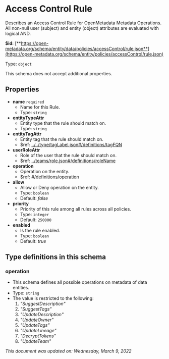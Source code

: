 # Access Control Rule

Describes an Access Control Rule for OpenMetadata Metadata Operations. All non-null user (subject) and entity (object) attributes are evaluated with logical AND.

**$id:** [**https://open-metadata.org/schema/entity/data/policies/accessControl/rule.json**](https://open-metadata.org/schema/entity/policies/accessControl/rule.json)

Type: `object`

This schema does not accept additional properties.

## Properties

* **name** `required`
  * Name for this Rule.
  * Type: `string`
* **entityTypeAttr**
  * Entity type that the rule should match on.
  * Type: `string`
* **entityTagAttr**
  * Entity tag that the rule should match on.
  * $ref: [../../type/tagLabel.json#/definitions/tagFQN](../types/taglabel.md#tagfqn)
* **userRoleAttr**
  * Role of the user that the rule should match on.
  * $ref: [../teams/role.json#/definitions/roleName](role.md#rolename)
* **operation**
  * Operation on the entity.
  * $ref: [#/definitions/operation](accesscontrolrule.md#operation)
* **allow**
  * Allow or Deny operation on the entity.
  * Type: `boolean`
  * Default: _false_
* **priority**
  * Priority of this rule among all rules across all policies.
  * Type: `integer`
  * Default: `250000`
* **enabled**
  * Is the rule enabled.
  * Type: `boolean`
  * Default: _true_

## Type definitions in this schema

### operation

* This schema defines all possible operations on metadata of data entities.
* Type: `string`
* The value is restricted to the following:
  1. _"SuggestDescription"_
  2. _"SuggestTags"_
  3. _"UpdateDescription"_
  4. _"UpdateOwner"_
  5. _"UpdateTags"_
  6. _"UpdateLineage"_
  7. _"DecryptTokens"_
  8. _"UpdateTeam"_

_This document was updated on: Wednesday, March 9, 2022_
